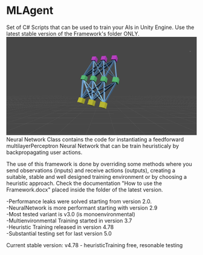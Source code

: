 # MLAgent
Set of C# Scripts that can be used to train your AIs in Unity Engine.
Use the latest stable version of the Framework's folder ONLY.
![Image](NNPNG.png)
Neural Network Class contains the code for instantiating a feedforward multilayerPerceptron Neural Network that can be train heuristicaly by backpropagating user actions.

The use of this framework is done by overriding some methods where you send observations (inputs) and receive actions (outputs), creating a suitable, stable and well designed training environment or by choosing a heuristic approach. Check the documentation "How to use the Framework.docx" placed inside the folder of the latest version.<br />


-Performance leaks were solved starting from version 2.0.<br />
-NeuralNetwork is more performant starting with version 2.9<br />
-Most tested variant is v3.0 (is monoenvironmental)<br />
-Multienvironmental Training started in version 3.7<br />
-Heuristic Training released in version 4.78<br />
-Substantial testing set for last version 5.0<br />

Current stable version: v4.78 - heuristicTraining free, resonable testing
